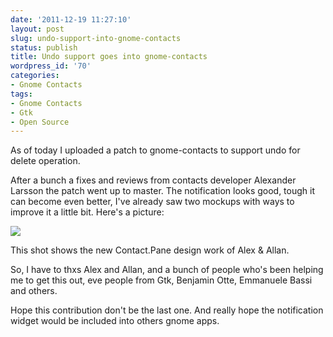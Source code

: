 ```yaml
---
date: '2011-12-19 11:27:10'
layout: post
slug: undo-support-into-gnome-contacts
status: publish
title: Undo support goes into gnome-contacts
wordpress_id: '70'
categories:
- Gnome Contacts
tags:
- Gnome Contacts
- Gtk
- Open Source
---
```


As of today I uploaded a patch to gnome-contacts to support undo for delete operation.

After a bunch a fixes and reviews from contacts developer Alexander Larsson the patch went up to master. The notification looks good, tough it can become even better, I've already saw two mockups with ways to improve it a little bit. Here's a picture:

![](http://imgpaste.com/1fXU.png)

This shot shows the new Contact.Pane design work of Alex & Allan.

So, I have to thxs Alex and Allan, and a bunch of people who's been helping me to get this out, eve people from Gtk, Benjamin Otte, Emmanuele Bassi and others.

Hope this contribution don't be the last one. And really hope the notification widget would be included into others gnome apps.

